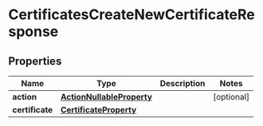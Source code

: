 

# CertificatesCreateNewCertificateResponse


## Properties

| Name | Type | Description | Notes |
|------------ | ------------- | ------------- | -------------|
|**action** | [**ActionNullableProperty**](ActionNullableProperty.md) |  |  [optional] |
|**certificate** | [**CertificateProperty**](CertificateProperty.md) |  |  |



